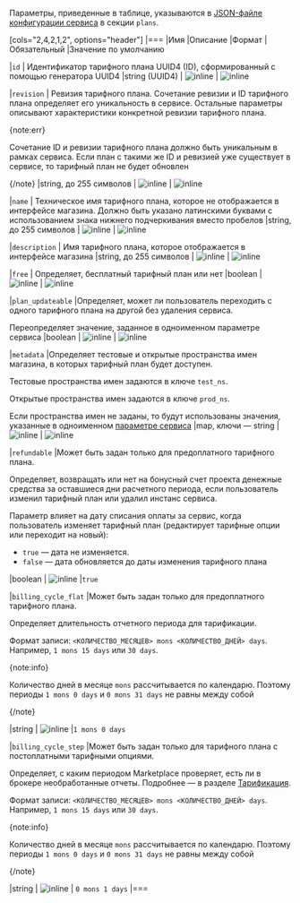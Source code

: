 Параметры, приведенные в таблице, указываются в [JSON-файле конфигурации сервиса](../../../manage-saas-apps/saas-add#service_config) в секции `plans`.

[cols="2,4,2,1,2", options="header"]
|===
|Имя
|Описание
|Формат
|Обязательный
|Значение по умолчанию

|`id`
|
Идентификатор тарифного плана UUID4 (ID), сформированный с помощью генератора UUID4
|string (UUID4)
| ![](/ru/assets/check.svg "inline")
| ![](/en/assets/no.svg "inline")

|`revision`
|
Ревизия тарифного плана. Сочетание ревизии и ID тарифного плана определяет его уникальность в сервисе. Остальные параметры описывают характеристики конкретной ревизии тарифного плана.

{note:err}

Сочетание ID и ревизии тарифного плана должно быть уникальным в рамках сервиса. Если план с такими же ID и ревизией уже существует в сервисе, то тарифный план не будет обновлен

{/note}
|string, до 255 символов
| ![](/ru/assets/check.svg "inline")
| ![](/en/assets/no.svg "inline")

|`name`
|
Техническое имя тарифного плана, которое не отображается в интерфейсе магазина. Должно быть указано латинскими буквами с использованием знака нижнего подчеркивания вместо пробелов
|string, до 255 символов
| ![](/ru/assets/check.svg "inline")
| ![](/en/assets/no.svg "inline")

|`description`
|
Имя тарифного плана, которое отображается в интерфейсе магазина
|string, до 255 символов
| ![](/ru/assets/check.svg "inline")
| ![](/en/assets/no.svg "inline")

|`free`
|
Определяет, бесплатный тарифный план или нет
|boolean
| ![](/ru/assets/check.svg "inline")
| ![](/en/assets/no.svg "inline")

|`plan_updateable`
|Определяет, может ли пользователь переходить с одного тарифного плана на другой без удаления сервиса.

Переопределяет значение, заданное в одноименном параметре сервиса
|boolean
| ![](/en/assets/no.svg "inline")
| ![](/en/assets/no.svg "inline")

|`metadata`
|Определяет тестовые и открытые пространства имен магазина, в которых тарифный план будет доступен.

Тестовые пространства имен задаются в ключе `test_ns`.

Открытые пространства имен задаются в ключе `prod_ns`.

Если пространства имен не заданы, то будут использованы значения, указанные в одноименном [параметре сервиса](../saas-param)
|map, ключи — string
| ![](/en/assets/no.svg "inline")
| ![](/en/assets/no.svg "inline")

|`refundable`
|Может быть задан только для предоплатного тарифного плана.

Определяет, возвращать или нет на бонусный счет проекта денежные средства за оставшиеся дни расчетного периода, если пользователь изменил тарифный план или удалил инстанс сервиса.

Параметр влияет на дату списания оплаты за сервис, когда пользователь изменяет тарифный план (редактирует тарифные опции или переходит на новый):

* `true` — дата не изменяется.
* `false` — дата обновляется до даты изменения тарифного плана

|boolean
| ![](/en/assets/no.svg "inline")
|`true`

|`billing_cycle_flat`
|Может быть задан только для предоплатного тарифного плана.

Определяет длительность отчетного периода для тарификации.

Формат записи: `<КОЛИЧЕСТВО_МЕСЯЦЕВ> mons <КОЛИЧЕСТВО_ДНЕЙ> days`. Например, `1 mons 15 days` или `30 days`.

{note:info}

Количество дней в месяце `mons` рассчитывается по календарю. Поэтому периоды `1 mons 0 days` и `0 mons 31 days` не равны между собой

{/note}

|string
| ![](/en/assets/no.svg "inline")
|`1 mons 0 days`

|`billing_cycle_step`
|Может быть задан только для тарифного плана с постоплатными тарифными опциями.

Определяет, с каким периодом Marketplace проверяет, есть ли в брокере необработанные отчеты. Подробнее — в разделе [Тарификация](/ru/tools-for-using-services/vendor-account/manage-apps/concepts/about#xaas_billing).

Формат записи: `<КОЛИЧЕСТВО_МЕСЯЦЕВ> mons <КОЛИЧЕСТВО_ДНЕЙ> days`. Например, `1 mons 15 days` или `30 days`.

{note:info}

Количество дней в месяце `mons` рассчитывается по календарю. Поэтому периоды `1 mons 0 days` и `0 mons 31 days` не равны между собой

{/note}

|string
| ![](/en/assets/no.svg "inline")
|
`0 mons 1 days`
|===
